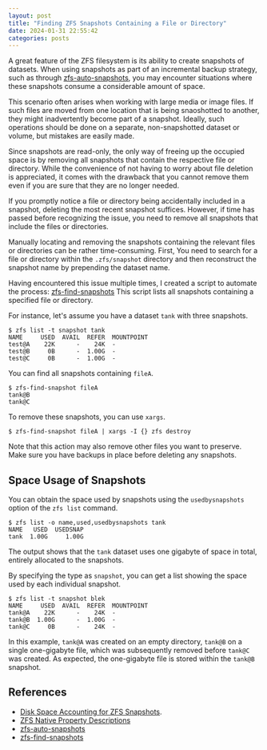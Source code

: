```yaml
---
layout: post
title: "Finding ZFS Snapshots Containing a File or Directory"
date: 2024-01-31 22:55:42
categories: posts
---
```


A great feature of the ZFS filesystem is its ability to create snapshots of datasets.
When using snapshots as part of an incremental backup strategy, such as through [zfs-auto-snapshots](https://github.com/zfsonlinux/zfs-auto-snapshot), you may encounter situations where these snapshots consume a considerable amount of space.

This scenario often arises when working with large media or image files.
If such files are moved from one location that is being snaoshotted to another, they might inadvertently become part of a snapshot.
Ideally, such operations should be done on a separate, non-snapshotted dataset or volume, but mistakes are easily made.

Since snapshots are read-only, the only way of freeing up the occupied space is by removing all snapshots that contain the respective file or directory.
While the convenience of not having to worry about file deletion is appreciated, it comes with the drawback that you cannot remove them even if you are sure that they are no longer needed.

If you promptly notice a file or directory being accidentally included in a snapshot, deleting the most recent snapshot suffices.
However, if time has passed before recognizing the issue, you need to remove all snapshots that include the files or directories.

Manually locating and removing the snapshots containing the relevant files or directories can be rather time-consuming.
First, You need to search for a file or directory within the `.zfs/snapshot` directory and then reconstruct the snapshot name by prepending the dataset name.

Having encountered this issue multiple times, I created a script to automate the process: [zfs-find-snapshots](https://github.com/kevinmorio/zfs-find-snapshots)
This script lists all snapshots containing a specified file or directory.

For instance, let's assume you have a dataset `tank` with three snapshots.

``` shell
$ zfs list -t snapshot tank
NAME     USED  AVAIL  REFER  MOUNTPOINT
test@A    22K      -    24K  -
test@B     0B      -  1.00G  -
test@C     0B      -  1.00G  -
```

You can find all snapshots containing `fileA`.

``` shell
$ zfs-find-snapshot fileA
tank@B
tank@C
```

To remove these snapshots, you can use `xargs`.

``` shell
$ zfs-find-snapshot fileA | xargs -I {} zfs destroy
```

Note that this action may also remove other files you want to preserve.
Make sure you have backups in place before deleting any snapshots.

## Space Usage of Snapshots

You can obtain the space used by snapshots using the `usedbysnapshots` option of the `zfs list` command.

``` shell
$ zfs list -o name,used,usedbysnapshots tank
NAME   USED  USEDSNAP
tank  1.00G     1.00G
```

The output shows that the `tank` dataset uses one gigabyte of space in total, entirely allocated to the snapshots.

By specifying the type as `snapshot`, you can get a list showing the space used by each individual snapshot.

``` shell
$ zfs list -t snapshot blek
NAME     USED  AVAIL  REFER  MOUNTPOINT
tank@A    22K      -    24K  -
tank@B  1.00G      -  1.00G  -
tank@C     0B      -    24K  -
```

In this example, `tank@A` was created on an empty directory, `tank@B` on a single one-gigabyte file, which was subsequently removed before `tank@C` was created.
As expected, the one-gigabyte file is stored within the `tank@B` snapshot.

## References

- [Disk Space Accounting for ZFS Snapshots](https://docs.oracle.com/cd/E19253-01/819-5461/gbcxc/index.html).
- [ZFS Native Property Descriptions](https://docs.oracle.com/cd/E19253-01/819-5461/6n7ht6r2s/index.html#gcfgr)
- [zfs-auto-snapshots](https://github.com/zfsonlinux/zfs-auto-snapshot)
- [zfs-find-snapshots](https://github.com/kevinmorio/zfs-find-snapshots)
